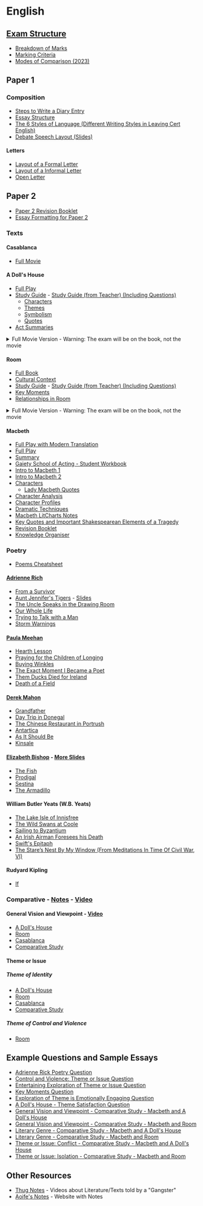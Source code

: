 # English
## [Exam Structure](exam-structure/exam-structure.md)
- [Breakdown of Marks](exam-structure/breakdown-of-marks.md)
- [Marking Criteria](exam-structure/marking-criteria.md)
- [Modes of Comparison (2023)](exam-structure/modes-of-comparison.md)
## Paper 1
### Composition
- [Steps to Write a Diary Entry](composition/steps-to-write-a-diary-entry.md)
- [Essay Structure](composition/essay-structure.md)
- [The 6 Styles of Language (Different Writing Styles in Leaving Cert English)](composition/6-langauge-styles.md)
- [Debate Speech Layout (Slides)](composition/debate-speech-layout.pdf)
#### Letters
- [Layout of a Formal Letter](composition/letters/layout-of-a-formal-letter.md)
- [Layout of a Informal Letter](composition/letters/layout-of-an-informal-letter.md)
- [Open Letter](composition/letters/open-letter.md)
## Paper 2
- [Paper 2 Revision Booklet](paper-2-revision-booklet-2023.pdf)
- [Essay Formatting for Paper 2](essay-formatting-paper-2.md)
### Texts
#### Casablanca
- [Full Movie](https://ia601809.us.archive.org/1/items/casablanca-1942_202012/Casablanca%20%281942%29.mp4)
#### A Doll's House
- [Full Play](texts/dolls-house/dolls-house.pdf)
- [Study Guide](texts/dolls-house/study-guide.md) - [Study Guide (from Teacher) (Including Questions)](texts/dolls-house/study-guide/a-dolls-house-study-guide.pdf) 
    - [Characters](texts/dolls-house/study-guide/characters.md)
    - [Themes](texts/dolls-house/study-guide/themes.md)
    - [Symbolism](texts/dolls-house/study-guide/symbolism.md)
    - [Quotes](texts/dolls-house/study-guide/quotes.md)
- [Act Summaries](texts/dolls-house/act-summaries.md)
<details>
<summary>Full Movie Version - Warning: The exam will be on the book, not the movie</summary>
<a href="https://ia904500.us.archive.org/4/items/a-dolls-house-1973-christmas-drama-romance/A%20Doll%27s%20House%20%281973%20Christmas%2C%20Drama%2C%20Romance%29.mp4">Full Movie</a>
</details>

#### Room
- [Full Book](texts/room/room.pdf)
- [Cultural Context](texts/room/cultural-context.md)
- [Study Guide](texts/room/study-guide.md) - [Study Guide (from Teacher) (Including Questions)](texts/room/study-guide.pdf)
- [Key Moments](texts/room/key-moments.md)
- [Relationships in Room](texts/room/relationships.md)
<details>
<summary>Full Movie Version - Warning: The exam will be on the book, not the movie</summary>
<ul>
<li><a href="https://www.primevideo.com/detail/0FBAC1VTAGPV8WG67VEQGKOQ7D/ref=atv_dl_rdr">Amazon Prime</a></li>
<li><a href="https://tv.apple.com/ie/movie/room/umc.cmc.4qedzhrvrx38fydedbko7xr0l?at=1000l3V2&ct=effeteHalicore&playableId=tvs.sbd.9001%3A1070286534">Apple TV</a></li>
</ul>
</details>

#### Macbeth
- [Full Play with Modern Translation](texts/macbeth/modern-translation.pdf)
- [Full Play](texts/macbeth/macbeth.pdf)
- [Summary](texts/macbeth/summary.md)
- [Gaiety School of Acting - Student Workbook](texts/macbeth/gaiety-school-of-acting-student-workbook.md)
- [Intro to Macbeth 1](texts/macbeth/macbeth-intro-1.pdf)
- [Intro to Macbeth 2](texts/macbeth/macbeth-intro-2.pdf)
- [Characters](texts/macbeth/characters.md)
  - [Lady Macbeth Quotes](texts/macbeth/lady-macbeth-quotes.md)
- [Character Analysis](texts/macbeth/character-analysis.md)
- [Character Profiles](texts/macbeth/macbeth-character-profiles.pdf)
- [Dramatic Techniques](texts/macbeth/dramatic-techniques.md)
- [Macbeth LitCharts Notes](texts/macbeth/macbeth-litchart.pdf)
- [Key Quotes and Important Shakespearean Elements of a Tragedy](texts/macbeth/macbeth-quotes-and-elements-of-a-tragedy.pdf)
- [Revision Booklet](texts/macbeth/macbeth-revision-booklet.pdf)
- [Knowledge Organiser](texts/macbeth/macbeth-knowledge-organiser.png)

### Poetry
- [Poems Cheatsheet](poetry/cheatsheet.md)
#### [Adrienne Rich](poetry/adrienne-rich/adrienne-rich.pdf)
- [From a Survivor](poetry/adrienne-rich/from-a-survivor.md)
- [Aunt Jennifer's Tigers](poetry/adrienne-rich/aunt-jennifer-tigers.md) - [Slides](poetry/adrienne-rich/aunt-jennifer-tigers.pdf)
- [The Uncle Speaks in the Drawing Room](poetry/adrienne-rich/the-uncle-speaks-in-the-drawing-room.md)
- [Our Whole Life](poetry/adrienne-rich/our-whole-life.md)
- [Trying to Talk with a Man](poetry/adrienne-rich/trying-to-talk-with-a-man.md)
- [Storm Warnings](poetry/adrienne-rich/storm-warnings.md)
#### [Paula Meehan](poetry/paula-meehan/paula-meehan.pdf)
- [Hearth Lesson](poetry/paula-meehan/hearth-lesson.md)
- [Praying for the Children of Longing](poetry/paula-meehan/praying.md)
- [Buying Winkles](poetry/paula-meehan/winkles.md)
- [The Exact Moment I Became a Poet](poetry/paula-meehan/exact-moment.md)
- [Them Ducks Died for Ireland](poetry/paula-meehan/ducks.md)
- [Death of a Field](poetry/paula-meehan/field.md)
#### [Derek Mahon](poetry/derek-mahon/derek-mahon.pdf)
- [Grandfather](poetry/derek-mahon/grandfather.md)
- [Day Trip in Donegal](poetry/derek-mahon/day-trip.md)
- [The Chinese Restaurant in Portrush](poetry/derek-mahon/chinese.md)
- [Antartica](poetry/derek-mahon/antartica.md)
- [As It Should Be](poetry/derek-mahon/should.md)
- [Kinsale](poetry/derek-mahon/kinsale.md)
#### [Elizabeth Bishop](poetry/elizabeth-bishop/elizabeth-bishop-1.pdf) - [More Slides](poetry/elizabeth-bishop/elizabeth-bishop-2.pdf)
- [The Fish](poetry/elizabeth-bishop/the-fish.md)
- [Prodigal](poetry/elizabeth-bishop/prodigal.md)
- [Sestina](poetry/elizabeth-bishop/sestina.md)
- [The Armadillo](poetry/elizabeth-bishop/the-armadillo.md)
<!--#### Emily Dickinson-->
<!--#### John Donne-->
<!--#### Patrick Kavanagh-->
#### William Butler Yeats (W.B. Yeats)
- [The Lake Isle of Innisfree](poetry/w-b-yeats/the-lake-isle-of-innisfree.md)
- [The Wild Swans at Coole](poetry/w-b-yeats/wild-swans.md)
- [Sailing to Byzantium](poetry/w-b-yeats/sailing-to-byzantium.md)
- [An Irish Airman Foresees his Death](poetry/w-b-yeats/irish-airman.md)
- [Swift's Epitaph](poetry/w-b-yeats/irish-airman.md)
- [The Stare’s Nest By My Window (From Meditations In Time Of Civil War, VI)](poetry/w-b-yeats/stares-nest.md)
#### Rudyard Kipling
- [If](poetry/rudyard-kipling/if.md)

### Comparative - [Notes](comparative/comparative.md) - [Video](https://youtu.be/agcXyqsk-dg)
#### General Vision and Viewpoint - [Video](https://youtu.be/vIZAJmsScW0)
- [A Doll's House](comparative/general-vision-and-viewpoint/dolls-house.md)
- [Room](comparative/general-vision-and-viewpoint/room.md)
- [Casablanca](comparative/general-vision-and-viewpoint/casablanca.md)
- [Comparative Study](comparative/general-vision-and-viewpoint/comparative.md)
#### Theme or Issue
##### Theme of Identity
- [A Doll's House](comparative/theme-or-issue/identity/dolls-house.md)
- [Room](comparative/theme-or-issue/identity/room.md)
- [Casablanca](comparative/theme-or-issue/identity/casablanca.md)
- [Comparative Study](comparative/theme-or-issue/identity/comparative.md)
##### Theme of Control and Violence
- [Room](comparative/theme-or-issue/control-and-violence/room.md)
## Example Questions and Sample Essays
- [Adrienne Rick Poetry Question](example-questions/adrienne-rich-poetry-question.md)
- [Control and Violence: Theme or Issue Question](example-questions/control-and-violence-question.md)
- [Entertaining Exploration of Theme or Issue Question](example-questions/entertaining-exploration-of-issue-question.md)
- [Key Moments Question](example-questions/key-moments-question.md)
- [Exploration of Theme is Emotionally Engaging Question](example-questions/emotionally-engaging-theme.md)
- [A Doll's House - Theme Satisfaction Question](example-questions/theme-satisfaction-a-dolls-house.md)
- [General Vision and Viewpoint - Comparative Study - Macbeth and A Doll's House](example-questions/gvav-macbeth-and-dolls-house.pdf)
- [General Vision and Viewpoint - Comparative Study - Macbeth and Room](example-questions/gvav-macbeth-and-room.pdf)
- [Literary Genre - Comparative Study - Macbeth and A Doll's House](example-questions/lg-macbeth-and-dolls-house.pdf)
- [Literary Genre - Comparative Study - Macbeth and Room](example-questions/lg-macbeth-and-room.pdf)
- [Theme or Issue: Conflict - Comparative Study - Macbeth and A Doll's House](example-questions/toi-conflict-macbeth-and-dolls-house.pdf)
- [Theme or Issue: Isolation - Comparative Study - Macbeth and Room](example-questions/toi-isolation-macbeth-and-room.pdf)
## Other Resources
- [Thug Notes](https://www.wisecrack.co/thug-notes) - Videos about Literature/Texts told by a "Gangster"
- [Aoife's Notes](http://www.aoifesnotes.com/leaving-cert/) - Website with Notes

